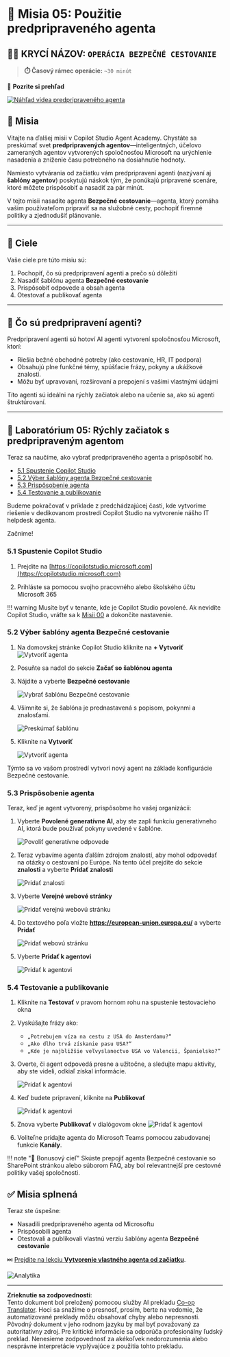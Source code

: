 <!--
CO_OP_TRANSLATOR_METADATA:
{
  "original_hash": "8e2c64a7f9303e58329ec8bb468c80b4",
  "translation_date": "2025-10-20T17:06:32+00:00",
  "source_file": "docs/recruit/05-using-prebuilt-agents/README.md",
  "language_code": "sk"
}
-->
# 🧰 Misia 05: Použitie predpripraveného agenta  

## 🕵️‍♂️ KRYCÍ NÁZOV: `OPERÁCIA BEZPEČNÉ CESTOVANIE`

> **⏱️ Časový rámec operácie:** `~30 minút`

🎥 **Pozrite si prehľad**

[![Náhľad videa predpripraveného agenta](../../../../../translated_images/video-thumbnail.234ee62d2e4e837a7401776b5f092e5d5819f46a2e2859a92654b38f1381789f.sk.jpg)](https://www.youtube.com/watch?v=NmXsx8WjWuM "Pozrite si prehľad na YouTube")

## 🎯 Misia

Vitajte na ďalšej misii v Copilot Studio Agent Academy. Chystáte sa preskúmať svet **predpripravených agentov**—inteligentných, účelovo zameraných agentov vytvorených spoločnosťou Microsoft na urýchlenie nasadenia a zníženie času potrebného na dosiahnutie hodnoty.

Namiesto vytvárania od začiatku vám predpripravení agenti (nazývaní aj **šablóny agentov**) poskytujú náskok tým, že ponúkajú pripravené scenáre, ktoré môžete prispôsobiť a nasadiť za pár minút.

V tejto misii nasadíte agenta **Bezpečné cestovanie**—agenta, ktorý pomáha vašim používateľom pripraviť sa na služobné cesty, pochopiť firemné politiky a zjednodušiť plánovanie.

---

## 🧭 Ciele

Vaše ciele pre túto misiu sú:

1. Pochopiť, čo sú predpripravení agenti a prečo sú dôležití  
1. Nasadiť šablónu agenta **Bezpečné cestovanie**  
1. Prispôsobiť odpovede a obsah agenta  
1. Otestovať a publikovať agenta  

---

## 🧠 Čo sú predpripravení agenti?

Predpripravení agenti sú hotoví AI agenti vytvorení spoločnosťou Microsoft, ktorí:

- Riešia bežné obchodné potreby (ako cestovanie, HR, IT podpora)
- Obsahujú plne funkčné témy, spúšťacie frázy, pokyny a ukážkové znalosti.
- Môžu byť upravovaní, rozširovaní a prepojení s vašimi vlastnými údajmi

Títo agenti sú ideálni na rýchly začiatok alebo na učenie sa, ako sú agenti štruktúrovaní.

---

## 🧪 Laboratórium 05: Rýchly začiatok s predpripraveným agentom

Teraz sa naučíme, ako vybrať predpripraveného agenta a prispôsobiť ho.

- [5.1 Spustenie Copilot Studio](../../../../../docs/recruit/05-using-prebuilt-agents)
- [5.2 Výber šablóny agenta Bezpečné cestovanie](../../../../../docs/recruit/05-using-prebuilt-agents)
- [5.3 Prispôsobenie agenta](../../../../../docs/recruit/05-using-prebuilt-agents)
- [5.4 Testovanie a publikovanie](../../../../../docs/recruit/05-using-prebuilt-agents)

Budeme pokračovať v príklade z predchádzajúcej časti, kde vytvoríme riešenie v dedikovanom prostredí Copilot Studio na vytvorenie nášho IT helpdesk agenta.

Začnime!

### 5.1 Spustenie Copilot Studio

1. Prejdite na [https://copilotstudio.microsoft.com](https://copilotstudio.microsoft.com)

1. Prihláste sa pomocou svojho pracovného alebo školského účtu Microsoft 365

!!! warning
    Musíte byť v tenante, kde je Copilot Studio povolené. Ak nevidíte Copilot Studio, vráťte sa k [Misii 00](../00-course-setup/README.md) a dokončite nastavenie.

### 5.2 Výber šablóny agenta Bezpečné cestovanie

1. Na domovskej stránke Copilot Studio kliknite na **+ Vytvoriť**
    ![Vytvoriť agenta](../../../../../translated_images/create.ef22dd3e758823e9f17d69ef07c7db6fef8cbc00dd944ac65842bd3bd9f16efd.sk.png)

1. Posuňte sa nadol do sekcie **Začať so šablónou agenta**

1. Nájdite a vyberte **Bezpečné cestovanie**

    ![Vybrať šablónu Bezpečné cestovanie](../../../../../translated_images/choose_template.01c90e72076da7f14a9c93120dec6932b57a109a506823dd3b195d8f610afb07.sk.png)

1. Všimnite si, že šablóna je prednastavená s popisom, pokynmi a znalosťami.

    ![Preskúmať šablónu](../../../../../translated_images/template-setup.0b2f5a8dd8c3e7e305d24461df3065a4ec435d3300df75287891830a9b91b974.sk.png)

1. Kliknite na **Vytvoriť**

    ![Vytvoriť agenta](../../../../../translated_images/create-agent-setup.3383d353508b5e33593bd2961c1fbea29568a49868356844ab4cffdad584a655.sk.png)

Týmto sa vo vašom prostredí vytvorí nový agent na základe konfigurácie Bezpečné cestovanie.

### 5.3 Prispôsobenie agenta

Teraz, keď je agent vytvorený, prispôsobme ho vašej organizácii:

1. Vyberte **Povolené generatívne AI**, aby ste zapli funkciu generatívneho AI, ktorá bude používať pokyny uvedené v šablóne.

    ![Povoliť generatívne odpovede](../../../../../translated_images/gen-answers.7e91d692123771a60b0b944956472a1323857f61ffa2c32231f12eeb9bec341c.sk.png)

1. Teraz vybavíme agenta ďalším zdrojom znalostí, aby mohol odpovedať na otázky o cestovaní po Európe. Na tento účel prejdite do sekcie **znalosti** a vyberte **Pridať znalosti**

    ![Pridať znalosti](../../../../../translated_images/knowledge.d85f70ad6cffe8700b2f33f76633c1c37ce45a960a33e42b3b48eca2759449b5.sk.png)

1. Vyberte **Verejné webové stránky**

    ![Pridať verejnú webovú stránku](../../../../../translated_images/public-website.cb547b2284c409058bbe7e0a46e503f2368911b0781eec530b9ae63cd174e0b9.sk.png)

1. Do textového poľa vložte **<https://european-union.europa.eu/>** a vyberte **Pridať**

    ![Pridať webovú stránku](../../../../../translated_images/paste-add.bb80b0f0f9bcd47dfbf00ebcb0a5386fa892be795c2eee74a8348c0d2a6ab5ae.sk.png)

1. Vyberte **Pridať k agentovi**

    ![Pridať k agentovi](../../../../../translated_images/add-to-agent.f139c87c5a79ddaa1eef244a93f76c6451c1374dbbf189c23ce24c49a65d6073.sk.png)

### 5.4 Testovanie a publikovanie

1. Kliknite na **Testovať** v pravom hornom rohu na spustenie testovacieho okna  

1. Vyskúšajte frázy ako:

    - `„Potrebujem víza na cestu z USA do Amsterdamu?“`
    - `„Ako dlho trvá získanie pasu USA?“`
    - `„Kde je najbližšie veľvyslanectvo USA vo Valencii, Španielsko?“`

1. Overte, či agent odpovedá presne a užitočne, a sledujte mapu aktivity, aby ste videli, odkiaľ získal informácie.

    ![Pridať k agentovi](../../../../../translated_images/response-passport.e91b05c561f49cf5edbbdc6d7a61fffdcc4ad3d413bd17b09cca3f521a578be8.sk.png)

1. Keď budete pripravení, kliknite na **Publikovať**

    ![Pridať k agentovi](../../../../../translated_images/publish-1.0685cfdf10e365ee58a8d0160c5bab81aef8fa5fbd2eb65535d568f611532637.sk.png)

1. Znova vyberte **Publikovať** v dialógovom okne
    ![Pridať k agentovi](../../../../../translated_images/publish-2.9c3964d72347088eeaaf8c137921d5b67c9962bce0ad067f89e8999f75299aa2.sk.png)

1. Voliteľne pridajte agenta do Microsoft Teams pomocou zabudovanej funkcie **Kanály**.

!!! note "🧳 Bonusový cieľ"
    Skúste prepojiť agenta Bezpečné cestovanie so SharePoint stránkou alebo súborom FAQ, aby bol relevantnejší pre cestovné politiky vašej spoločnosti.

## ✅ Misia splnená

Teraz ste úspešne:

- Nasadili predpripraveného agenta od Microsoftu  
- Prispôsobili agenta
- Otestovali a publikovali vlastnú verziu šablóny agenta **Bezpečné cestovanie**

⏭️ [Prejdite na lekciu **Vytvorenie vlastného agenta od začiatku**](../06-create-agent-from-conversation/README.md).

<!-- markdownlint-disable-next-line MD033 -->
<img src="https://m365-visitor-stats.azurewebsites.net/agent-academy/recruit/05-using-prebuilt-agents" alt="Analytika" />

---

**Zrieknutie sa zodpovednosti**:  
Tento dokument bol preložený pomocou služby AI prekladu [Co-op Translator](https://github.com/Azure/co-op-translator). Hoci sa snažíme o presnosť, prosím, berte na vedomie, že automatizované preklady môžu obsahovať chyby alebo nepresnosti. Pôvodný dokument v jeho rodnom jazyku by mal byť považovaný za autoritatívny zdroj. Pre kritické informácie sa odporúča profesionálny ľudský preklad. Nenesieme zodpovednosť za akékoľvek nedorozumenia alebo nesprávne interpretácie vyplývajúce z použitia tohto prekladu.